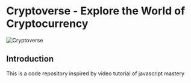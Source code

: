 # Cryptoverse - Explore the World of Cryptocurrency

![Cryptoverse](https://i.ibb.co/8gh5Jc8/image.png)

## Introduction

This is a code repository inspired by video tutorial of javascript mastery

